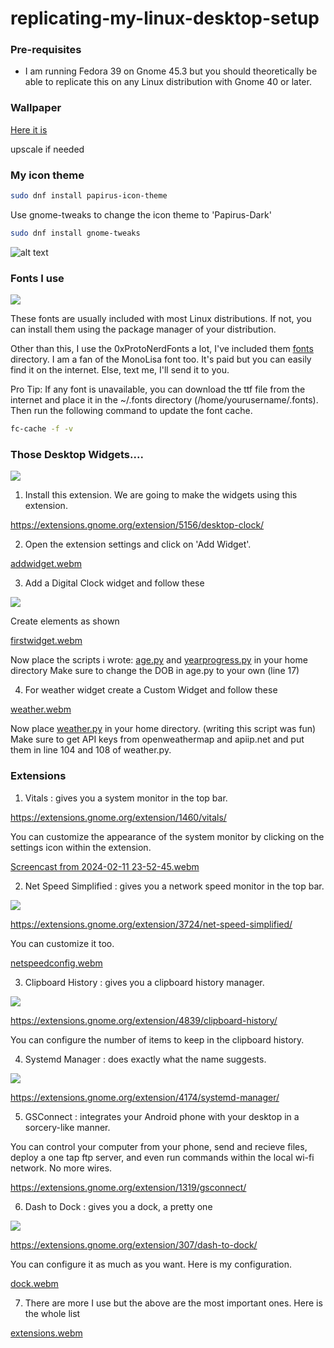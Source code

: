 # replicating-my-linux-desktop-setup

### Pre-requisites

- I am running Fedora 39 on Gnome 45.3 but you should theoretically be able to replicate this on any Linux distribution with Gnome 40 or later.

### Wallpaper 

[Here it is](./1515250514_1.jpg) 

upscale if needed

### My icon theme 

```bash
sudo dnf install papirus-icon-theme
```

Use gnome-tweaks to change the icon theme to 'Papirus-Dark'

```bash
sudo dnf install gnome-tweaks
```
![alt text](/res/image-1.png)

### Fonts I use 

![](/res/myfonts.png)

These fonts are usually included with most Linux distributions. If not, you can install them using the package manager of your distribution.

Other than this, I use the 0xProtoNerdFonts a lot, I've included them [fonts](/fonts/) directory. I am a fan of the MonoLisa font too. It's paid but you can easily find it on the internet. Else, text me, I'll send it to you.

Pro Tip: If any font is unavailable, you can download the ttf file from the internet and place it in the ~/.fonts directory (/home/yourusername/.fonts). Then run the following command to update the font cache.

```bash
fc-cache -f -v
```

### Those Desktop Widgets....

![](/res/desktop.png)

1. Install this extension. We are going to make the widgets using this extension.

https://extensions.gnome.org/extension/5156/desktop-clock/


2. Open the extension settings and click on 'Add Widget'.

[addwidget.webm](https://github.com/realKarthikNair/replicating-my-linux-desktop-setup/assets/78267371/42783d79-2648-4d3a-a2aa-87b70bf8bd54)



3. Add a Digital Clock widget and follow these

![](/res/image.png)

Create elements as shown 


[firstwidget.webm](https://github.com/realKarthikNair/replicating-my-linux-desktop-setup/assets/78267371/42c4086b-e838-4cb0-a208-9e07cde6c593)

Now place the scripts i wrote: [age.py](/scripts/age.py) and [yearprogress.py](/scripts/yearprogress.py) in your home directory
Make sure to change the DOB in age.py to your own (line 17)

4. For weather widget create a Custom Widget and follow these

[weather.webm](https://github.com/realKarthikNair/replicating-my-linux-desktop-setup/assets/78267371/0b44e349-649a-4c09-ab46-36b14ccbc98d)


Now place [weather.py](/scripts/weather.py) in your home directory. (writing this script was fun)
Make sure to get API keys from openweathermap and apiip.net and put them in line 104 and 108 of weather.py.

### Extensions

1. Vitals : gives you a system monitor in the top bar.

https://extensions.gnome.org/extension/1460/vitals/

You can customize the appearance of the system monitor by clicking on the settings icon within the extension.

[Screencast from 2024-02-11 23-52-45.webm](https://github.com/realKarthikNair/replicating-my-linux-desktop-setup/assets/78267371/46915d6c-88aa-4bca-adfc-9ce6f217c6fe)


2. Net Speed Simplified : gives you a network speed monitor in the top bar.

![](/res/netspeed.png)

https://extensions.gnome.org/extension/3724/net-speed-simplified/

You can customize it too. 

[netspeedconfig.webm](https://github.com/realKarthikNair/replicating-my-linux-desktop-setup/assets/78267371/f2f6e33c-b9b5-4bcc-b7b2-61befbfd6e69)


3. Clipboard History : gives you a clipboard history manager.

![](/res/netspeed.png) 

https://extensions.gnome.org/extension/4839/clipboard-history/

You can configure the number of items to keep in the clipboard history.

4. Systemd Manager : does exactly what the name suggests.

![](/res/systemd.png)

https://extensions.gnome.org/extension/4174/systemd-manager/

5. GSConnect : integrates your Android phone with your desktop in a sorcery-like manner.

You can control your computer from your phone, send and recieve files, deploy a one tap ftp server, and even run commands within the local wi-fi network. No more wires. 

https://extensions.gnome.org/extension/1319/gsconnect/


6. Dash to Dock : gives you a dock, a pretty one 

![](/res/dock.png)

https://extensions.gnome.org/extension/307/dash-to-dock/

You can configure it as much as you want. Here is my configuration.

[dock.webm](https://github.com/realKarthikNair/replicating-my-linux-desktop-setup/assets/78267371/e3636738-4157-4803-99ed-5881d7565ec9)


7. There are more I use but the above are the most important ones. Here is the whole list 


[extensions.webm](https://github.com/realKarthikNair/replicating-my-linux-desktop-setup/assets/78267371/63ea547a-95e4-48f1-818a-1477d34e7b8c)



